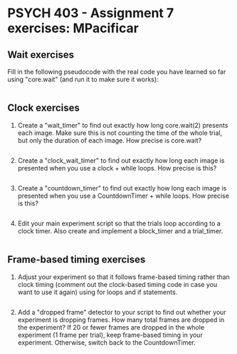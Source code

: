 # PSYCH 403 - Assignment 7 exercises: MPacificar

## Wait exercises
Fill in the following pseudocode with the real code you have learned so far using "core.wait" (and run it to make sure it works):
```

```

## Clock exercises
1. Create a "wait_timer" to find out exactly how long core.wait(2) presents each image. Make sure this is not counting the time of the whole trial, but only the duration of each image. How precise is core.wait?
```

```
2. Create a "clock_wait_timer" to find out exactly how long each image is presented when you use a clock + while loops. How precise is this?
```

```
3. Create a "countdown_timer" to find out exactly how long each image is presented when you use a CountdownTimer + while loops. How precise is this?
```

```
4. Edit your main experiment script so that the trials loop according to a clock timer. Also create and implement a block_timer and a trial_timer.
```

```

## Frame-based timing exercises
1. Adjust your experiment so that it follows frame-based timing rather than clock timing (comment out the clock-based timing code in case you want to use it again) using for loops and if statements.
```

```
2. Add a "dropped frame" detector to your script to find out whether your experiment is dropping frames. How many total frames are dropped in the experiment? If 20 or fewer frames are dropped in the whole experiment (1 frame per trial), keep frame-based timing in your experiment. Otherwise, switch back to the CountdownTimer.
```

```
